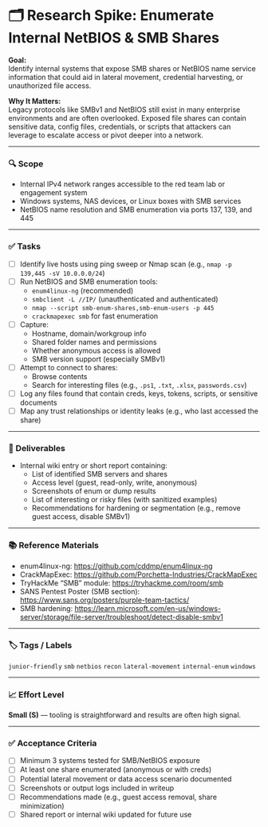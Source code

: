 # 🗂️ Research Spike: Enumerate Internal NetBIOS & SMB Shares

**Goal:**  
Identify internal systems that expose SMB shares or NetBIOS name service information that could aid in lateral movement, credential harvesting, or unauthorized file access.

**Why It Matters:**  
Legacy protocols like SMBv1 and NetBIOS still exist in many enterprise environments and are often overlooked. Exposed file shares can contain sensitive data, config files, credentials, or scripts that attackers can leverage to escalate access or pivot deeper into a network.

---

### 🔍 Scope
- Internal IPv4 network ranges accessible to the red team lab or engagement system
- Windows systems, NAS devices, or Linux boxes with SMB services
- NetBIOS name resolution and SMB enumeration via ports 137, 139, and 445

---

### ✅ Tasks
- [ ] Identify live hosts using ping sweep or Nmap scan (e.g., `nmap -p 139,445 -sV 10.0.0.0/24`)
- [ ] Run NetBIOS and SMB enumeration tools:
  - `enum4linux-ng` (recommended)
  - `smbclient -L //IP/` (unauthenticated and authenticated)
  - `nmap --script smb-enum-shares,smb-enum-users -p 445`
  - `crackmapexec smb` for fast enumeration
- [ ] Capture:
  - Hostname, domain/workgroup info
  - Shared folder names and permissions
  - Whether anonymous access is allowed
  - SMB version support (especially SMBv1)
- [ ] Attempt to connect to shares:
  - Browse contents
  - Search for interesting files (e.g., `.ps1`, `.txt`, `.xlsx`, `passwords.csv`)
- [ ] Log any files found that contain creds, keys, tokens, scripts, or sensitive documents
- [ ] Map any trust relationships or identity leaks (e.g., who last accessed the share)

---

### 🎯 Deliverables
- Internal wiki entry or short report containing:
  - List of identified SMB servers and shares
  - Access level (guest, read-only, write, anonymous)
  - Screenshots of enum or dump results
  - List of interesting or risky files (with sanitized examples)
  - Recommendations for hardening or segmentation (e.g., remove guest access, disable SMBv1)

---

### 📚 Reference Materials
- enum4linux-ng: https://github.com/cddmp/enum4linux-ng  
- CrackMapExec: https://github.com/Porchetta-Industries/CrackMapExec  
- TryHackMe “SMB” module: https://tryhackme.com/room/smb  
- SANS Pentest Poster (SMB section): https://www.sans.org/posters/purple-team-tactics/  
- SMB hardening: https://learn.microsoft.com/en-us/windows-server/storage/file-server/troubleshoot/detect-disable-smbv1

---

### 🏷️ Tags / Labels
`junior-friendly` `smb` `netbios` `recon` `lateral-movement` `internal-enum` `windows`

---

### 📈 Effort Level
**Small (S)** — tooling is straightforward and results are often high signal.

---

### ✅ Acceptance Criteria
- [ ] Minimum 3 systems tested for SMB/NetBIOS exposure
- [ ] At least one share enumerated (anonymous or with creds)
- [ ] Potential lateral movement or data access scenario documented
- [ ] Screenshots or output logs included in writeup
- [ ] Recommendations made (e.g., guest access removal, share minimization)
- [ ] Shared report or internal wiki updated for future use